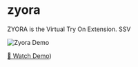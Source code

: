 # zyora


ZYORA is the Virtual Try On Extension. SSV 

![Zyora Demo](zyora-small.gif)



[🎥 Watch Demo](https://github.com/user-attachments/assets/782c7395-a312-4160-8b16-60aab0589ede))
